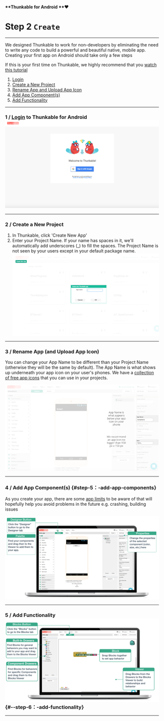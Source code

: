 #### **Thunkable for Android **❤

# Step 2 `Create`

---

We designed Thunkable to work for non-developers by eliminating the need to write any code to build a powerful and beautiful native, mobile app. Creating your first app on Android should take only a few steps

If this is your first time on Thunkable, we highly recommend that you [watch this tutorial](https://www.youtube.com/watch?v=hZ7z3t-98O0)

1. [Login](#1--login-to-thunkable-for-android-)
2. [Create a New Project](#2--create-a-new-project)
3. [Rename App and Upload App Icon](#3--rename-app-and-upload-app-icon)
4. [Add App Component\(s\)](#step-5：-add-app-components)
5. [Add Functionality](#--step-6：-add-functionality)

---

### 1 / [Login](https://ios.thunkable.com) to Thunkable for Android![](/assets/login-android.png)

---

### 2 / Create a New Project

1. In Thunkable, click 'Create New App'
2. Enter your Project Name.  If your name has spaces in it, we'll automatically add underscores \(\_\) to fill the spaces. The Project Name is not seen by your users except in your default package name. ![](/assets/create-android-fig-3.png)

---

### 3 / Rename App \(and Upload App Icon\)

You can change your App Name to be different than your Project Name \(otherwise they will be the same by default\). The App Name is what shows up underneath your app icon on your user's phones. We have a [collection of free app icons](https://photos.google.com/u/1/share/AF1QipMY5pHOU-kbTOBQeKdX2VOtRTB8cXl5Vq9pXjnGLHSOkEK91HhbctP8Zls075V4Cg?key=S0ZoUks3MUxCV0ptMVNneHpFemxGVnJrcnZQc213) that you can use in your projects.

![](/assets/create-android-fig-4.png)

---

### 4 / **Add App Component\(s\)** {#step-5：-add-app-components}

As you create your app, there are some [app limits](#limits) to be aware of that will hopefully help you avoid problems in the future e.g. crashing, building issues

![](/assets/add-blocks.png)

---

### 5 / **Add Functionality**![](/assets/connect-blocks.png) {#--step-6：-add-functionality}

---

#### 

#### 



